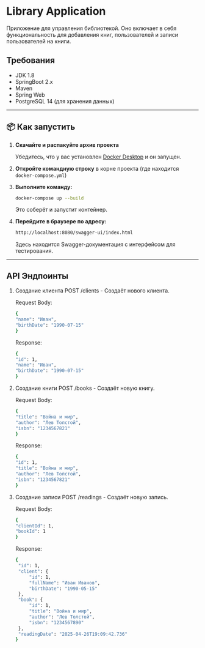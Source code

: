 # Library Application

Приложение для управления библиотекой. Оно включает в себя функциональность для добавления книг, пользователей и записи пользователей на книги.

## Требования

- JDK 1.8
- SpringBoot 2.x
- Maven
- Spring Web
- PostgreSQL 14 (для хранения данных)

---

## 📦 Как запустить

1. **Скачайте и распакуйте архив проекта**

   Убедитесь, что у вас установлен [Docker Desktop](https://www.docker.com/products/docker-desktop/) и он запущен.

2. **Откройте командную строку** в корне проекта (где находится `docker-compose.yml`)

3. **Выполните команду:**

   ```bash
   docker-compose up --build
   ```
   Это соберёт и запустит контейнер.

4. **Перейдите в браузере по адресу:**

   ```bash
   http://localhost:8080/swagger-ui/index.html
    ```
   Здесь находится Swagger-документация с интерфейсом для тестирования.


---
## API Эндпоинты

1. Создание клиента
   POST /clients - Создаёт нового клиента.

   Request Body:
   ```bash
   {
   "name": "Иван",
   "birthDate": "1990-07-15"
   }
   ```
   Response:
   ```bash
   {
   "id": 1,
   "name": "Иван",
   "birthDate": "1990-07-15"
   }
   ```
2. Создание книги
   POST /books - Создаёт новую книгу.

   Request Body:
   ```bash
   {
   "title": "Война и мир",
   "author": "Лев Толстой",
   "isbn": "1234567821"
   }
   ```
   Response:
   ```bash
   {
   "id": 1,
   "title": "Война и мир",
   "author": "Лев Толстой",
   "isbn": "1234567821"
   }
   ```
3. Создание записи
   POST /readings - Создаёт новую запись.

   Request Body:
   ```bash
   {
   "clientId": 1,
   "bookId": 1
   }
   ```
   Response:
   ```bash
   {
    "id": 1,
    "client": {
        "id": 1,
        "fullName": "Иван Иванов",
        "birthDate": "1990-05-15"
    },
    "book": {
        "id": 1,
        "title": "Война и мир",
        "author": "Лев Толстой",
        "isbn": "1234567890"
    },
    "readingDate": "2025-04-26T19:09:42.736"
   }
   ```
